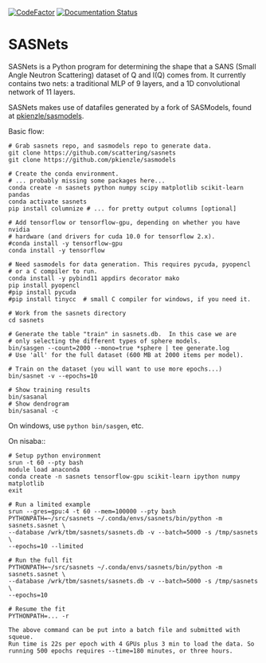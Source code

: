 [![CodeFactor](https://www.codefactor.io/repository/github/scattering/sasnets/badge)](https://www.codefactor.io/repository/github/scattering/sasnets)
[![Documentation Status](https://readthedocs.org/projects/sasnets/badge/?version=latest)](https://sasnets.readthedocs.io/en/latest/?badge=latest)
# SASNets

SASNets is a Python program for determining the shape that a SANS (Small Angle Neutron Scattering) dataset of Q and I(Q) comes from. It currently contains two nets: a traditional MLP of 9 layers, and a 1D convolutional network of 11 layers.

SASNets makes use of datafiles generated by a fork of SASModels, found at [pkienzle/sasmodels](https://github.com/pkienzle/sasmodels).

Basic flow:

    # Grab sasnets repo, and sasmodels repo to generate data.
    git clone https://github.com/scattering/sasnets
    git clone https://github.com/pkienzle/sasmodels

    # Create the conda environment.
    # ... probably missing some packages here...
    conda create -n sasnets python numpy scipy matplotlib scikit-learn pandas
    conda activate sasnets
    pip install columnize # ... for pretty output columns [optional]

    # Add tensorflow or tensorflow-gpu, depending on whether you have nvidia
    # hardware (and drivers for cuda 10.0 for tensorflow 2.x).
    #conda install -y tensorflow-gpu
    conda install -y tensorflow

    # Need sasmodels for data generation. This requires pycuda, pyopencl
    # or a C compiler to run.
    conda install -y pybind11 appdirs decorator mako
    pip install pyopencl
    #pip install pycuda
    #pip install tinycc  # small C compiler for windows, if you need it.

    # Work from the sasnets directory
    cd sasnets

    # Generate the table "train" in sasnets.db.  In this case we are
    # only selecting the different types of sphere models.
    bin/sasgen --count=2000 --mono=true *sphere | tee generate.log
    # Use 'all' for the full dataset (600 MB at 2000 items per model).

    # Train on the dataset (you will want to use more epochs...)
    bin/sasnet -v --epochs=10

    # Show training results
    bin/sasanal
    # Show dendrogram
    bin/sasanal -c

On windows, use `python bin/sasgen`, etc.

On nisaba::

    # Setup python environment
    srun -t 60 --pty bash
    module load anaconda
    conda create -n sasnets tensorflow-gpu scikit-learn ipython numpy matplotlib
    exit

    # Run a limited example
    srun --gres=gpu:4 -t 60 --mem=100000 --pty bash
    PYTHONPATH=~/src/sasnets ~/.conda/envs/sasnets/bin/python -m sasnets.sasnet \
    --database /wrk/tbm/sasnets/sasnets.db -v --batch=5000 -s /tmp/sasnets \
    --epochs=10 --limited

    # Run the full fit
    PYTHONPATH=~/src/sasnets ~/.conda/envs/sasnets/bin/python -m sasnets.sasnet \
    --database /wrk/tbm/sasnets/sasnets.db -v --batch=5000 -s /tmp/sasnets \
    --epochs=10

    # Resume the fit
    PYTHONPATH=... -r

    The above command can be put into a batch file and submitted with squeue.
    Run time is 22s per epoch with 4 GPUs plus 3 min to load the data. So
    running 500 epochs requires --time=180 minutes, or three hours.
